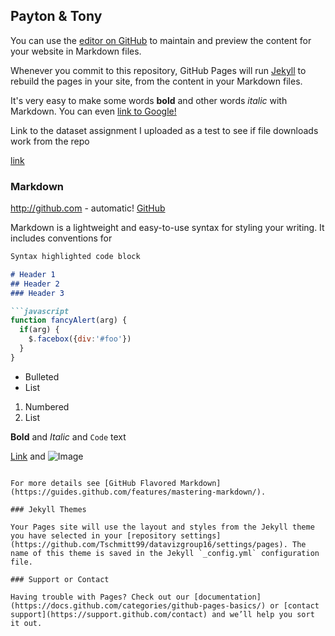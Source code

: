 ## Payton & Tony

You can use the [editor on GitHub](https://github.com/Tschmitt99/datavizgroup16/edit/gh-pages/index.md) to maintain and preview the content for your website in Markdown files.

Whenever you commit to this repository, GitHub Pages will run [Jekyll](https://jekyllrb.com/) to rebuild the pages in your site, from the content in your Markdown files.

It's very easy to make some words **bold** and other words *italic* with Markdown. You can even [link to Google!](http://google.com)

Link to the dataset assignment I uploaded as a test to see if file downloads work from the repo

[link](https://github.com/Tschmitt99/datavizgroup16/blob/gh-pages/Tony%20Schmitt%20Milestone%201%20dataset.docx?raw=true)

### Markdown

http://github.com - automatic!
[GitHub](http://github.com)

Markdown is a lightweight and easy-to-use syntax for styling your writing. It includes conventions for

```markdown
Syntax highlighted code block

# Header 1
## Header 2
### Header 3

```javascript
function fancyAlert(arg) {
  if(arg) {
    $.facebox({div:'#foo'})
  }
}
```

- Bulleted
- List

1. Numbered
2. List

**Bold** and _Italic_ and `Code` text

[Link](url) and ![Image](src)
```

For more details see [GitHub Flavored Markdown](https://guides.github.com/features/mastering-markdown/).

### Jekyll Themes

Your Pages site will use the layout and styles from the Jekyll theme you have selected in your [repository settings](https://github.com/Tschmitt99/datavizgroup16/settings/pages). The name of this theme is saved in the Jekyll `_config.yml` configuration file.

### Support or Contact

Having trouble with Pages? Check out our [documentation](https://docs.github.com/categories/github-pages-basics/) or [contact support](https://support.github.com/contact) and we’ll help you sort it out.
